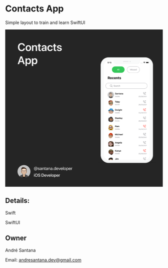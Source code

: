 # Contacts App

Simple layout to train and learn SwiftUI 

![Screenshot](contacts-app-post.png)

## Details:

Swift

SwiftUI

## Owner

André Santana

Email: andresantana.dev@gmail.com

